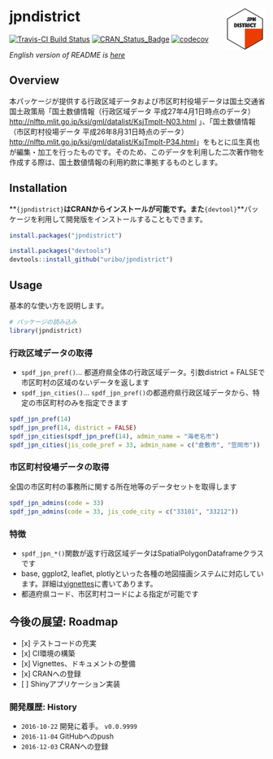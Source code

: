 
<!-- README.md is generated from README.Rmd. Please edit that file -->
jpndistrict <img src="logo.png" align="right" width="80px" />
=============================================================

[![Travis-CI Build Status](https://travis-ci.org/uribo/jpndistrict.svg?branch=master)](https://travis-ci.org/uribo/jpndistrict) [![CRAN\_Status\_Badge](http://www.r-pkg.org/badges/version/jpndistrict)](https://cran.r-project.org/package=jpndistrict) [![codecov](https://codecov.io/gh/uribo/jpndistrict/branch/master/graph/badge.svg)](https://codecov.io/gh/uribo/jpndistrict)

*English version of README is [here](https://github.com/uribo/jpmesh/blob/master/README.en.md)*

Overview
--------

本パッケージが提供する行政区域データおよび市区町村役場データは国土交通省国土政策局「国土数値情報（行政区域データ 平成27年4月1日時点のデータ） <http://nlftp.mlit.go.jp/ksj/gml/datalist/KsjTmplt-N03.html> 」、「国土数値情報（市区町村役場データ 平成26年8月31日時点のデータ） <http://nlftp.mlit.go.jp/ksj/gml/datalist/KsjTmplt-P34.html>」をもとに瓜生真也が編集・加工を行ったものです。そのため、このデータを利用した二次著作物を作成する際は、国土数値情報の利用約款に準拠するものとします。

Installation
------------

**`{jpndistrict}`**はCRANからインストールが可能です。また**`{devtool}`**パッケージを利用して開発版をインストールすることもできます。

``` r
install.packages("jpndistrict")
```

``` r
install.packages("devtools")
devtools::install_github("uribo/jpndistrict")
```

Usage
-----

基本的な使い方を説明します。

``` r
# パッケージの読み込み
library(jpndistrict)
```

### 行政区域データの取得

-   `spdf_jpn_pref()`... 都道府県全体の行政区域データ。引数district = FALSEで市区町村の区域のないデータを返します
-   `spdf_jpn_cities()`... `spdf_jpn_pref()`の都道府県行政区域データから、特定の市区町村のみを指定できます

``` r
spdf_jpn_pref(14)
spdf_jpn_pref(14, district = FALSE)
spdf_jpn_cities(spdf_jpn_pref(14), admin_name = "海老名市")
spdf_jpn_cities(jis_code_pref = 33, admin_name = c("倉敷市", "笠岡市"))
```

### 市区町村役場データの取得

全国の市区町村の事務所に関する所在地等のデータセットを取得します

``` r
spdf_jpn_admins(code = 33)
spdf_jpn_admins(code = 33, jis_code_city = c("33101", "33212"))
```

### 特徴

-   `spdf_jpn_*()`関数が返す行政区域データはSpatialPolygonDataframeクラスです
-   base, ggplot2, leaflet, plotlyといった各種の地図描画システムに対応しています。詳細は[vignettes](inst/vignettes/create_map.Rmd)に書いてあります。
-   都道府県コード、市区町村コードによる指定が可能です

今後の展望: Roadmap
-------------------

-   \[x\] テストコードの充実
-   \[x\] CI環境の構築
-   \[x\] Vignettes、ドキュメントの整備
-   \[x\] CRANへの登録
-   \[ \] Shinyアプリケーション実装

### 開発履歴: History

-   `2016-10-22` 開発に着手。 `v0.0.9999`
-   `2016-11-04` GitHubへのpush
-   `2016-12-03` CRANへの登録
